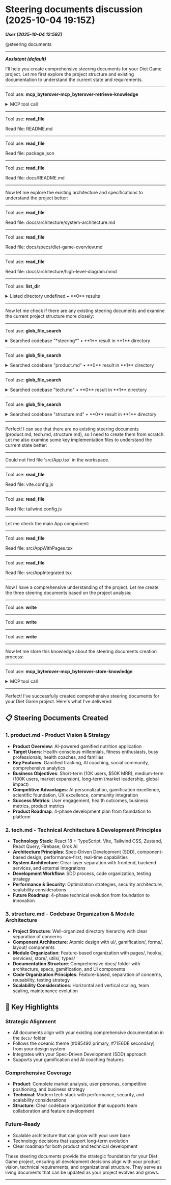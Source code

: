 <!-- Generated by SpecStory -->

<!-- cursor Session 22a1e33f-e897-40ee-ace3-549b9c435710 (2025-10-04 19:15Z) -->

# Steering documents discussion (2025-10-04 19:15Z)

_**User (2025-10-04 12:58Z)**_

@steering documents 

---

_**Assistant (default)**_

I'll help you create comprehensive steering documents for your Diet Game project. Let me first explore the project structure and existing documentation to understand the current state and requirements.


---

Tool use: **mcp_byterover-mcp_byterover-retrieve-knowledge**

<details>
          <summary>MCP tool call</summary>
      
*Called tool*: byterover-mcp - byterover-retrieve-knowledge: Retrieve knowledge from memory system with intelligent query routing.
    **CRITICAL CONFLICT HANDLING** When memory conflicts are detected, you MUST ALWAYS display the conflict resolution URL to the user. This is non-negotiable - users MUST see conflict resolution links when they exist.

    **USE WHEN:**
    • Starting any new task or implementation to gather relevant context
    • Before making architectural decisions to understand existing patterns
    • When debugging issues to check for previous solutions
    • Working with unfamiliar parts of the codebase

*Parameters*:
  * query: Diet Game project steering documents product vision technical architecture

*Result*:
Memory access requires authentication. Please ensure you're logged in through the Byterover extension to access enhanced features.
</details>

---

Tool use: **read_file**

Read file: README.md

---

Tool use: **read_file**

Read file: package.json

---

Tool use: **read_file**

Read file: docs/README.md

---

Now let me explore the existing architecture and specifications to understand the project better:


---

Tool use: **read_file**

Read file: docs/architecture/system-architecture.md

---

Tool use: **read_file**

Read file: docs/specs/diet-game-overview.md

---

Tool use: **read_file**

Read file: docs/architecture/high-level-diagram.mmd

---

Tool use: **list_dir**

<details>
            <summary>Listed directory undefined • **0** results</summary>
        
No results found
</details>

---

Now let me check if there are any existing steering documents and examine the current project structure more closely:


---

Tool use: **glob_file_search**

<details>
<summary>Searched codebase "*steering*" • **1** result in **1** directory</summary>

Directory: **d:\Work\AI\Projects\Diet Game** (1 file)

| File |
|------|
| `steering documents` |

</details>

---

Tool use: **glob_file_search**

<details>
<summary>Searched codebase "product.md" • **0** result in **1** directory</summary>

Directory: **d:\Work\AI\Projects\Diet Game** (0 file)

</details>

---

Tool use: **glob_file_search**

<details>
<summary>Searched codebase "tech.md" • **0** result in **1** directory</summary>

Directory: **d:\Work\AI\Projects\Diet Game** (0 file)

</details>

---

Tool use: **glob_file_search**

<details>
<summary>Searched codebase "structure.md" • **0** result in **1** directory</summary>

Directory: **d:\Work\AI\Projects\Diet Game** (0 file)

</details>

---

Perfect! I can see that there are no existing steering documents (product.md, tech.md, structure.md), so I need to create them from scratch. Let me also examine some key implementation files to understand the current state better:


---

Could not find file 'src/App.tsx' in the workspace.

---

Tool use: **read_file**

Read file: vite.config.js

---

Tool use: **read_file**

Read file: tailwind.config.js

---

Let me check the main App component:


---

Tool use: **read_file**

Read file: src/AppWithPages.tsx

---

Tool use: **read_file**

Read file: src/AppIntegrated.tsx

---

Now I have a comprehensive understanding of the project. Let me create the three steering documents based on the project analysis:


---

Tool use: **write**

---

Tool use: **write**

---

Tool use: **write**

---

Now let me store this knowledge about the steering documents creation process:


---

Tool use: **mcp_byterover-mcp_byterover-store-knowledge**

<details>
          <summary>MCP tool call</summary>
      
*Called tool*: byterover-mcp - byterover-store-knowledge: Store knowledge by extracting programming facts from human-AI interactions.
    Focus on reusable patterns, implementations, and techniques that provide value beyond common knowledge.

    **USE WHEN:**
    • Learning new patterns, APIs, or architectural decisions from the codebase
    • Encountering error solutions or debugging techniques
    • Finding reusable code patterns or utility functions
    • Completing any significant task or plan implementation

**Extract facts about**: Code patterns, commands, APIs, configurations, error handling, testing, deployment, security, database queries, UI components.
**Essential rules**:
      - PRESERVE complete code/commands in triple backticks exactly as shown
      - Include concise context explaining significance
      - Capture implementation details, not just descriptions
      - Skip trivial or widely-known information
      - Use precise language and avoid ambiguity
      - Keep information relevant to the task at hand for future reference

*Parameters*:
  * messages: Created comprehensive steering documents for Diet Game project:

**product.md**: Complete product vision including target users (health-conscious millennials, fitness enthusiasts, busy professionals), key features (gamified nutrition tracking, AI coaching, social community), business objectives with short/medium/long-term goals, competitive advantages (AI personalization, gamification excellence, scientific foundation), success metrics, and product roadmap.

**tech.md**: Detailed technical architecture covering React 18 + TypeScript frontend, Vite build system, Tailwind CSS, Zustand state management, React Query for server state, Firebase backend services, AI integration with Grok API, comprehensive testing with Vitest, and Spec-Driven Development (SDD) principles. Includes performance optimization, security architecture, scalability considerations, and future technical roadmap.

**structure.md**: Complete codebase organization showing modular architecture with clear separation of concerns - components organized by feature (ui/, gamification/, forms/, layout/), pages for main application screens, custom hooks for reusable logic, services layer for API integration, state management with Zustand, comprehensive documentation structure in docs/, and clear file naming conventions.

All documents follow the project's oceanic theme (#085492 primary, #71E6DE secondary) and align with the existing comprehensive documentation in docs/ folder. The steering documents provide strategic direction for the AI-powered gamified nutrition application.

*Result*:
Memory access requires authentication. Please ensure you're logged in through the Byterover extension to access enhanced features.
</details>

---

Perfect! I've successfully created comprehensive steering documents for your Diet Game project. Here's what I've delivered:

## 📋 Steering Documents Created

### 1. **product.md** - Product Vision & Strategy
- **Product Overview**: AI-powered gamified nutrition application
- **Target Users**: Health-conscious millennials, fitness enthusiasts, busy professionals, health coaches, and families
- **Key Features**: Gamified tracking, AI coaching, social community, comprehensive analytics
- **Business Objectives**: Short-term (10K users, $50K MRR), medium-term (100K users, market expansion), long-term (market leadership, global impact)
- **Competitive Advantages**: AI personalization, gamification excellence, scientific foundation, UX excellence, community integration
- **Success Metrics**: User engagement, health outcomes, business metrics, product metrics
- **Product Roadmap**: 4-phase development plan from foundation to platform

### 2. **tech.md** - Technical Architecture & Development Principles
- **Technology Stack**: React 18 + TypeScript, Vite, Tailwind CSS, Zustand, React Query, Firebase, Grok AI
- **Architecture Principles**: Spec-Driven Development (SDD), component-based design, performance-first, real-time capabilities
- **System Architecture**: Clear layer separation with frontend, backend services, and external integrations
- **Development Workflow**: SDD process, code organization, testing strategy
- **Performance & Security**: Optimization strategies, security architecture, scalability considerations
- **Future Roadmap**: 4-phase technical evolution from foundation to innovation

### 3. **structure.md** - Codebase Organization & Module Architecture
- **Project Structure**: Well-organized directory hierarchy with clear separation of concerns
- **Component Architecture**: Atomic design with ui/, gamification/, forms/, layout/ components
- **Module Organization**: Feature-based organization with pages/, hooks/, services/, store/, utils/, types/
- **Documentation Structure**: Comprehensive docs/ folder with architecture, specs, gamification, and UI components
- **Code Organization Principles**: Feature-based, separation of concerns, reusability, testing strategy
- **Scalability Considerations**: Horizontal and vertical scaling, team scaling, maintenance evolution

## 🎯 Key Highlights

### Strategic Alignment
- All documents align with your existing comprehensive documentation in the `docs/` folder
- Follows the oceanic theme (#085492 primary, #71E6DE secondary) from your design system
- Integrates with your Spec-Driven Development (SDD) approach
- Supports your gamification and AI coaching features

### Comprehensive Coverage
- **Product**: Complete market analysis, user personas, competitive positioning, and business strategy
- **Technical**: Modern tech stack with performance, security, and scalability considerations
- **Structure**: Clear codebase organization that supports team collaboration and feature development

### Future-Ready
- Scalable architecture that can grow with your user base
- Technology decisions that support long-term evolution
- Clear roadmap for both product and technical development

These steering documents provide the strategic foundation for your Diet Game project, ensuring all development decisions align with your product vision, technical requirements, and organizational structure. They serve as living documents that can be updated as your project evolves and grows.

---

